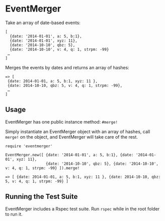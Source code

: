# EventMerger 

Take an array of date-based events: 

``` 
[
  {date: '2014-01-01', a: 5, b:1},
  {date: '2014-01-01', xyz: 11},
  {date: '2014-10-10', qbz: 5},
  {date: '2014-10-10', v: 4, q: 1, strpm: -99}
 …
]
```

Merges the events by dates and returns an array of hashes: 

``` 
=> [
 {date: 2014-01-01, a: 5, b:1, xyz: 11 },
 {date: 2014-10-10, qbz: 5, v: 4, q: 1, strpm: -99},
 …
]
```

## Usage 

EventMerger has one public instance method: `#merge!`

Simply instantiate an EventMerger object with an array of hashes, call `merge!` on the object, and EventMerger will take care of the rest.  

```
require 'eventmerger'

EventMerger.new([ {date: '2014-01-01', a: 5, b:1}, {date: '2014-01-01', xyz: 11},
                  {date: '2014-10-10', qbz: 5}, {date: '2014-10-10', v: 4, q: 1, strpm: -99} ]).merge!

=> [ {date: 2014-01-01, a: 5, b:1, xyz: 11 }, {date: 2014-10-10, qbz: 5, v: 4, q: 1, strpm: -99} ]
```

## Running the Test Suite 

EventMerger includes a Rspec test suite.  Run `rspec` while in the root folder to run it. 